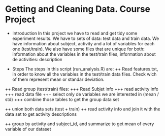 # Getting and Cleaning Data. Course Project

+ Introduction
In this project we have to read and get tidy some experiment results.
We have to sets of data: test data and train data. We have information about subject, activity and a lot of variables for each one (test/train). We also have some files that are unique for both: information about the variables in the test/train files, information about de activities: description

+ Steps
The steps in this script (run_analysis.R) are:
++ Read features.txt, in order to know all the variables in the test/train data files. Check wich of them represent mean or standar deviation.

++ Read group (test(train) files: 
+++ Read Subjet info
+++ read activity info
+++ read data file
+++ select only de variables we are interested in (mean / std)
+++ combine those tables to get the group data set

++ union both data sets (test + train)
++ read activity info and join it with the data set to get activity descriptions

++ group by activity and subject_id, and summarize to get mean of every variable of our dataset

